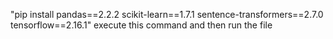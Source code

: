 "pip install pandas==2.2.2 scikit-learn==1.7.1 sentence-transformers==2.7.0 tensorflow==2.16.1"
execute this command and then run the file

